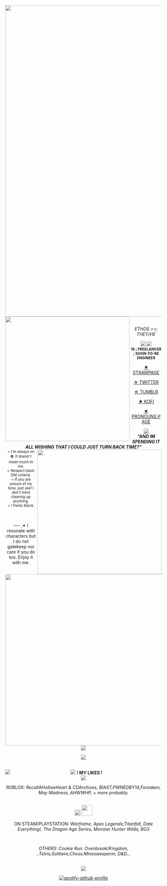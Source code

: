 <div align="center">
<img src="https://64.media.tumblr.com/1c644ae612c9475e0ec12f7ec67ef058/7d31adfa26e18217-cb/s500x750/04295a489420c6364f6272279949436d70489a1f.gifv"
width="1000px"/>
<br>
<img src="https://64.media.tumblr.com/429e26d681fac7b161129b8c7334e59c/f588739bbcd992b6-ba/s1280x1920/3630ca84d51db659f6269eade8ab49c24116c958.gifv"
 width="400px"
align="left"/>
<br>
<div align="center">
<p><i>ETHOS >>; THEY/HE </i></p>
<img src="https://images-wixmp-ed30a86b8c4ca887773594c2.wixmp.com/f/0b1cb6ed-b614-4d6f-a792-6e2d2db50e49/df7jy0b-9be90b71-dd3a-4fc7-b04f-7aeed91c46c4.png?token=eyJ0eXAiOiJKV1QiLCJhbGciOiJIUzI1NiJ9.eyJzdWIiOiJ1cm46YXBwOjdlMGQxODg5ODIyNjQzNzNhNWYwZDQxNWVhMGQyNmUwIiwiaXNzIjoidXJuOmFwcDo3ZTBkMTg4OTgyMjY0MzczYTVmMGQ0MTVlYTBkMjZlMCIsIm9iaiI6W1t7InBhdGgiOiJcL2ZcLzBiMWNiNmVkLWI2MTQtNGQ2Zi1hNzkyLTZlMmQyZGI1MGU0OVwvZGY3ankwYi05YmU5MGI3MS1kZDNhLTRmYzctYjA0Zi03YWVlZDkxYzQ2YzQucG5nIn1dXSwiYXVkIjpbInVybjpzZXJ2aWNlOmZpbGUuZG93bmxvYWQiXX0.o9z9lvMdCaawX1eWBZ0W75UNGUZkPcmjpuT5VyAvdF0"/> <img src="https://images-wixmp-ed30a86b8c4ca887773594c2.wixmp.com/f/0b1cb6ed-b614-4d6f-a792-6e2d2db50e49/df12p9v-d7cc9fda-049e-412f-9b7b-fc739d446f55.png?token=eyJ0eXAiOiJKV1QiLCJhbGciOiJIUzI1NiJ9.eyJzdWIiOiJ1cm46YXBwOjdlMGQxODg5ODIyNjQzNzNhNWYwZDQxNWVhMGQyNmUwIiwiaXNzIjoidXJuOmFwcDo3ZTBkMTg4OTgyMjY0MzczYTVmMGQ0MTVlYTBkMjZlMCIsIm9iaiI6W1t7InBhdGgiOiJcL2ZcLzBiMWNiNmVkLWI2MTQtNGQ2Zi1hNzkyLTZlMmQyZGI1MGU0OVwvZGYxMnA5di1kN2NjOWZkYS0wNDllLTQxMmYtOWI3Yi1mYzczOWQ0NDZmNTUucG5nIn1dXSwiYXVkIjpbInVybjpzZXJ2aWNlOmZpbGUuZG93bmxvYWQiXX0.jjk1KZ_VDPqH0HGz36jC8yAYcQJMjPZPxtBuFN7d89s"/>
<br>
<sub><b>19 ; FREELANCER ; SOON-TO-BE ENGINEER</b></sub>
<br>

 [★ STRAWPAGE](https://ethiily.straw.page)
<br>

 [☆ TWITTER](https://x.com/ethiily)
<br>

[☆ TUMBLR](https://www.tumblr.com/ethiily)
<br>

[★ KOFI](https://ko-fi.com/ethiily/commissions)
<br>

[★ PRONOUNS.PAGE](https://en.pronouns.page/@ethiily)
<br>

<div align="center">

<img src="https://64.media.tumblr.com/450dd7fccc2dc5c13093e92040124066/81bdf654311aa928-3a/s1280x1920/6c6efb7ac1a01b4e924a369d9c95ece7472c1e7f.gifv"/>
<br>
<div align="center">
<b><i>"AND IM SPENDING IT ALL WISHING THAT I COULD JUST TURN BACK TIME?"</i></b>
<br>
<img src="https://64.media.tumblr.com/0bb2c9aa4441fa310fd70091165e27a7/e0d11aa599d806ea-67/s1280x1920/fed50e103519b34537861c697a8d6566e8a1afc2.pnj"
width="400px"
 align="right"/>
<sub>⟢ I'm always on ⛔. It doesn't mean much to me.</sub>
<br>
<sub>⟢ Respect basic DNI criteria.</sub>
<br>
<sub>⟢ If you are unsure of my tone, just ask! I don't mind clearing up anything.</sub>
<br>
<sub>⟢ I freely block.</sub>
<br>
<br>
<br>
<p>── .✦ I resonate with characters but I do not gatekeep nor care if you do too. Enjoy it with me.</p>
<img src="https://64.media.tumblr.com/0216f5ac028d6581138ce373a860dddf/bc89f72ede6156a3-d6/s400x600/d5878b1eb32fcb87a0458d77ffe93698ae10465c.pnj"
 width="550px"
 align="left"/>

<br>


<img src="https://64.media.tumblr.com/dce9006085108da9b3077073031b4253/61fcf01ec6f55cb7-6c/s1280x1920/37f032a3d4804a8fee5a369e4c44d9e899d96357.pnj"/>

![](https://komarev.com/ghpvc/?username=Ethiily&color=green&style=for-the-badge)

<br>
<img src="https://64.media.tumblr.com/f37557ce0afa3dbeaa95c50a6e53caa4/e8b8d71e92d98117-a0/s640x960/c7aaa49800ee680948c50b21db24d1b618047aa7.pnj"
align="left"/>
<img src="https://64.media.tumblr.com/5686a7072da677eec48bba9d69eb643e/6da8fad9e785aadb-ff/s75x75_c1/228d4ca43de8c04b6e1412b1d6996c8bf2840538.gifv"/>
<strong>! MY LIKES !</strong>
<br>
<img src="https://64.media.tumblr.com/de7051e8865b5c50b5c358d38c4f614e/dd75d8bdf473ac7c-b2/s75x75_c1/725f387d8ab16d8b46bb89576e296df931a3fb57.gifv"/> 
<p>ROBLOX: <i>RecallAHollowHeart & CDArchives, BIAST;PWNEDBY14;Forsaken, May Madness, AHWWHP, + more probably. </i></p>
<br>
<img src="https://upload.wikimedia.org/wikipedia/commons/thumb/8/83/Steam_icon_logo.svg/1200px-Steam_icon_logo.svg.png"
 width="20px"/> <img src="https://www.logo.wine/a/logo/PlayStation/PlayStation-Icon-Logo.wine.svg"
width="35px"/>
<p>ON STEAM/PLAYSTATION: <i>Warframe, Apex Legends;Titanfall, Date Everything!, The Dragon Age Series, Monster Hunter Wilds, BG3 </p>
<br>
<p>OTHERS: <i>Cookie Run: Ovenbreak/Kingdom, ..Tetris;Solitaire;Chess;Minesweeperm, D&D...  </i></p>
<br>
<img src="https://64.media.tumblr.com/f06f7ddb89da1176734334b5ff9603b0/48ede48fcd7747b8-65/s250x400/a4759b5901baa04e5ab02846e89b20c08d96e1e7.gifv"/>



<br>

[![spotify-github-profile](https://spotify-github-profile.kittinanx.com/api/view?uid=6z68c5h5e1swo9dld5kmka3b3&cover_image=true&theme=default&show_offline=false&background_color=121212&interchange=false&bar_color=a00d0d)](https://github.com/kittinan/spotify-github-profile)
